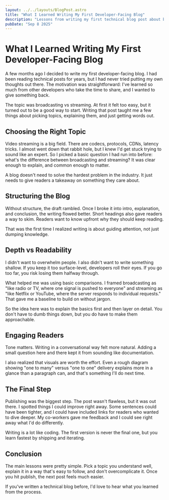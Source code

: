 ```yaml
---
layout: ../../layouts/BlogPost.astro
title: "What I Learned Writing My First Developer-Facing Blog"
description: "Lessons from writing my first technical blog post about broadcasting vs streaming, from topic selection to hitting publish."
pubDate: "Sep 8 2025"
---
```


# What I Learned Writing My First Developer-Facing Blog

A few months ago I decided to write my first developer-facing blog. I had been reading technical posts for years, but I had never tried putting my own thoughts out there. The motivation was straightforward: I've learned so much from other developers who take the time to share, and I wanted to give something back.

The topic was broadcasting vs streaming. At first it felt too easy, but it turned out to be a good way to start. Writing that post taught me a few things about picking topics, explaining them, and just getting words out.

## Choosing the Right Topic

Video streaming is a big field. There are codecs, protocols, CDNs, latency tricks. I almost went down that rabbit hole, but I knew I'd get stuck trying to sound like an expert. So I picked a basic question I had run into before: what's the difference between broadcasting and streaming? It was clear enough to explain, and common enough to matter.

A blog doesn't need to solve the hardest problem in the industry. It just needs to give readers a takeaway on something they care about.

## Structuring the Blog

Without structure, the draft rambled. Once I broke it into intro, explanation, and conclusion, the writing flowed better. Short headings also gave readers a way to skim. Readers want to know upfront why they should keep reading.

That was the first time I realized writing is about guiding attention, not just dumping knowledge.

## Depth vs Readability

I didn't want to overwhelm people. I also didn't want to write something shallow. If you keep it too surface-level, developers roll their eyes. If you go too far, you risk losing them halfway through.

What helped me was using basic comparisons. I framed broadcasting as "like radio or TV, where one signal is pushed to everyone" and streaming as "like Netflix or YouTube, where the server responds to individual requests." That gave me a baseline to build on without jargon.

So the idea here was to explain the basics first and then layer on detail. You don't have to dumb things down, but you do have to make them approachable.

## Engaging Readers

Tone matters. Writing in a conversational way felt more natural. Adding a small question here and there kept it from sounding like documentation.

I also realized that visuals are worth the effort. Even a rough diagram showing "one to many" versus "one to one" delivery explains more in a glance than a paragraph can, and that's something I'll do next time.

## The Final Step

Publishing was the biggest step. The post wasn't flawless, but it was out there. I spotted things I could improve right away. Some sentences could have been tighter, and I could have included links for readers who wanted to dive deeper. My co-workers gave me feedback and I could see right away what I'd do differently.

Writing is a lot like coding. The first version is never the final one, but you learn fastest by shipping and iterating.

## Conclusion

The main lessons were pretty simple. Pick a topic you understand well, explain it in a way that's easy to follow, and don't overcomplicate it. Once you hit publish, the next post feels much easier.

If you've written a technical blog before, I'd love to hear what you learned from the process.
